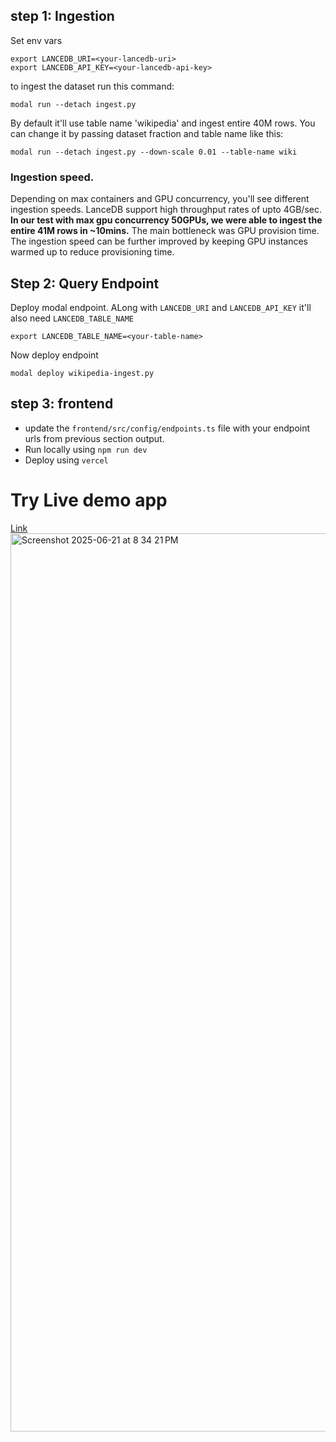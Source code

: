 ## step 1: Ingestion
Set env vars
```
export LANCEDB_URI=<your-lancedb-uri>
export LANCEDB_API_KEY=<your-lancedb-api-key>
```

to ingest the dataset run this command:
```
modal run --detach ingest.py
```
By default it'll use table name 'wikipedia' and ingest entire 40M rows. You can change it by passing dataset fraction and table name like this:

```
modal run --detach ingest.py --down-scale 0.01 --table-name wiki
```

### Ingestion speed.
Depending on max containers and GPU concurrency, you'll see different ingestion speeds. LanceDB support high throughput rates of upto 4GB/sec. **In our test with max gpu concurrency 50GPUs, we were able to ingest the entire 41M rows in ~10mins.** The main bottleneck was GPU provision time. The ingestion speed can be further improved by keeping GPU instances warmed up to reduce provisioning time.


## Step 2: Query Endpoint
Deploy modal endpoint. ALong with `LANCEDB_URI` and `LANCEDB_API_KEY` it'll also need `LANCEDB_TABLE_NAME`
```
export LANCEDB_TABLE_NAME=<your-table-name>
```
Now deploy endpoint
```
modal deploy wikipedia-ingest.py
```

## step 3: frontend
* update the `frontend/src/config/endpoints.ts` file with your endpoint urls from previous section output.
* Run locally using `npm run dev`
* Deploy using `vercel`

# Try Live demo app
[Link](https://wiki-search-2.vercel.app/)<img width="1437" alt="Screenshot 2025-06-21 at 8 34 21 PM" src="https://github.com/user-attachments/assets/a5a256b3-c175-489e-a05c-e30c9d00e4f7" />


